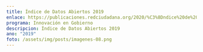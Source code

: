 ```yaml
---
title: Índice de Datos Abiertos 2019
enlace: https://publicaciones.redciudadana.org/2020/%C3%8Dndice%20de%20Datos%20Abiertos%202019%20-%20Red%20Ciudadana.pdf
programa: Innovación en Gobierno
descripcion: Índice de Datos Abiertos 2019
ano: "2019"
foto: /assets/img/posts/imagenes-08.png
---
```

